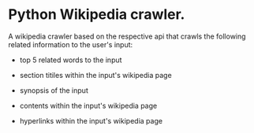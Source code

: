 # Python Wikipedia crawler.

A wikipedia crawler based on the respective api that crawls the following related information to the user's input:

- top 5 related words to the input

- section titiles within the input's wikipedia page

- synopsis of the input

- contents within the input's wikipedia page

- hyperlinks within the input's wikipedia page
